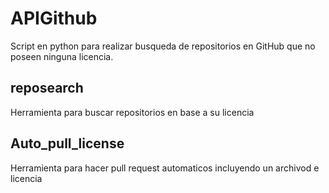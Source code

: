 # APIGithub
Script en python para realizar busqueda de repositorios en GitHub que no poseen ninguna licencia.
## reposearch
Herramienta para buscar repositorios en base a su licencia
## Auto_pull_license
Herramienta para hacer pull request automaticos incluyendo un archivod e licencia
